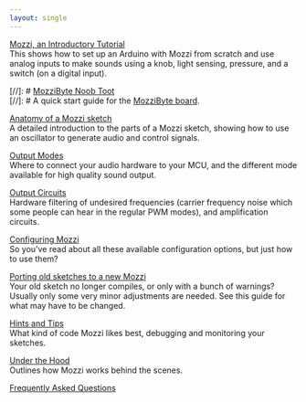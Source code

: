 ```yaml
---
layout: single
---
```


[Mozzi, an Introductory Tutorial](introductory-tutorial/)  
This shows how to set up an Arduino with Mozzi from scratch and use analog inputs to make sounds using a knob, light sensing, pressure, and a switch (on a digital input).


[//]: # [MozziByte Noob Toot](MozziByte-NoobToot.pdf)  
[//]: # A quick start guide for the [MozziByte board](https://www.kickstarter.com/projects/mozzibyte/mozzibyte-mozzi-arduino-mini-sensor-sonification-s).


[Anatomy of a Mozzi sketch](a-simple-sketch/)  
A detailed introduction to the parts of a Mozzi sketch, showing how to use an oscillator to generate audio and control signals.

[Output Modes](output/)  
Where to connect your audio hardware to your MCU, and the different mode available for high quality sound output.

[Output Circuits](output_circuits/)  
Hardware filtering of undesired frequencies (carrier frequency noise which some people can hear in the regular PWM modes), and amplification circuits.

[Configuring Mozzi](config/)  
So you've read about all these available configuration options, but just how to use them?

[Porting old sketches to a new Mozzi](porting/)  
Your old sketch no longer compiles, or only with a bunch of warnings? Usually only some very minor adjustments are needed. See this guide for what may have to be changed.

[Hints and Tips](hints/)  
What kind of code Mozzi likes best, debugging and monitoring your sketches.

[Under the Hood](under-the-hood/)  
Outlines how Mozzi works behind the scenes.

[Frequently Asked Questions](faq/)
